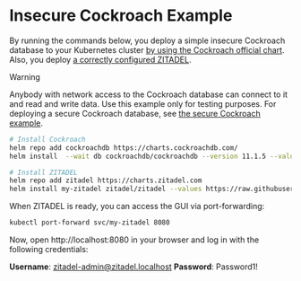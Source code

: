 # Insecure Cockroach Example

By running the commands below, you deploy a simple insecure Cockroach database to your Kubernetes cluster [by using the Cockroach official chart](https://artifacthub.io/packages/helm/cockroachdb/cockroachdb).
Also, you deploy [a correctly configured ZITADEL](https://artifacthub.io/packages/helm/zitadel/zitadel).

> [!WARNING]
> Anybody with network access to the Cockroach database can connect to it and read and write data.
> Use this example only for testing purposes.
> For deploying a secure Cockroach database, see [the secure Cockroach example](../4-cockroach-secure/README.md).

```bash
# Install Cockroach
helm repo add cockroachdb https://charts.cockroachdb.com/
helm install  --wait db cockroachdb/cockroachdb --version 11.1.5 --values https://raw.githubusercontent.com/zitadel/zitadel-charts/main/examples/3-cocroach-insecure/cockroach-values.yaml

# Install ZITADEL
helm repo add zitadel https://charts.zitadel.com
helm install my-zitadel zitadel/zitadel --values https://raw.githubusercontent.com/zitadel/zitadel-charts/main/examples/3-cockroach-insecure/zitadel-values.yaml
```

When ZITADEL is ready, you can access the GUI via port-forwarding:

```bash
kubectl port-forward svc/my-zitadel 8080
```

Now, open http://localhost:8080 in your browser and log in with the following credentials:

**Username**: zitadel-admin@zitadel.localhost
**Password**: Password1!
